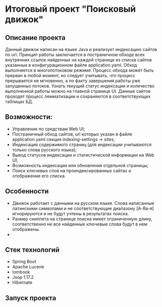 # Итоговый проект "Поисковый движок"
## Описание проекта
Данный движок написан на языке Java и реализует индексацию сайтов по url. Принцип работы заключается в постраничном обходе всех внутренних ссылок найденных на каждой странице из списка сайтов указанных в конфигурационном файле application.yaml. Обход выполняется в многопотоковом режиме. Процесс обхода может быть прерван в любой момент, но следует учитывать, что процесс прерывается не мгновенно, а по факту завершения работы уже запущенных потоков. Узнать текущий статус индексации и количество выполненной работы можно на главной странице UI. Данные сайтов проходят процесс лемматизации и сохраняются в соответствующих таблицах БД.

## Возможности:

* Управление по средствам Web UI;
* Постраничный обход сайтов, url которых указан в файле application.yaml секция indexing-settings -> sites;
* Индексация содержимого страниц (для индексации учитываются только слова русского языка);
* Вывод статусов индексации и статистической информации на Web UI;
* Возможность индексации или обновления отдельной страницы;
* Поиск ключевых слов на проиндексированных сайтах и отображение его списка.

## Особенности
* Движок работает с данными на русском языке. Слова написанные латинскими символами и не соответствующие диапазону [А-Яа-я] игнорируются и не будут учтены в результатах поиска.
* Размер сниппета на странице поиска имеет ограниченную длину, соответственно не все найденные ключевые слова будут в нем отображены.
* 

## Стек технологий
* Spring Boot
* Apache Lucene 
* lombook
* Jsop 1.17.2
* Hibernate

## Запуск проекта

